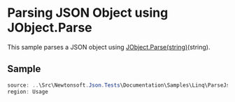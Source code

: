 ﻿# Parsing JSON Object using JObject.Parse

This sample parses a JSON object using [JObject.Parse(string)](/api/newtonsoft/json/linq/jobject/#method-parse)(string).

## Sample

```csharp Usage
source: ..\Src\Newtonsoft.Json.Tests\Documentation\Samples\Linq\ParseJsonObject.cs
region: Usage
```

